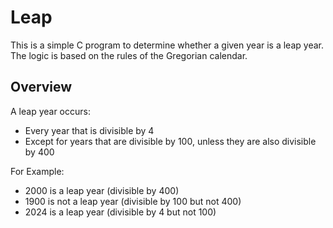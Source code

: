 # Leap


This is a simple C program to determine whether a given year is a leap year. The logic is based on the rules of the Gregorian calendar.

## Overview
A leap year occurs:

- Every year that is divisible by 4
- Except for years that are divisible by 100, unless they are also divisible by 400

For Example:

- 2000 is a leap year (divisible by 400)
- 1900 is not a leap year (divisible by 100 but not 400)
- 2024 is a leap year (divisible by 4 but not 100)
